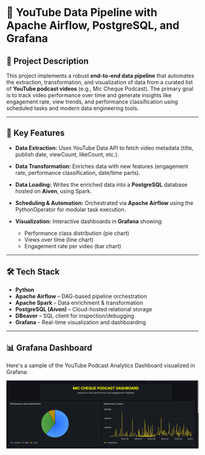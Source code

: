 # 🎥 YouTube Data Pipeline with Apache Airflow, PostgreSQL, and Grafana

## 📌 Project Description

This project implements a robust **end-to-end data pipeline** that automates the extraction, transformation, and visualization of data from a curated list of **YouTube podcast videos** (e.g., Mic Cheque Podcast). The primary goal is to track video performance over time and generate insights like engagement rate, view trends, and performance classification using scheduled tasks and modern data engineering tools.

---

## 🚀 Key Features

* **Data Extraction:** Uses YouTube Data API to fetch video metadata (title, publish date, viewCount, likeCount, etc.).
* **Data Transformation:** Enriches data with new features (engagement rate, performance classification, date/time parts).
* **Data Loading:** Writes the enriched data into a **PostgreSQL** database hosted on **Aiven**, using Spark.
* **Scheduling & Automation:** Orchestrated via **Apache Airflow** using the PythonOperator for modular task execution.
* **Visualization:** Interactive dashboards in **Grafana** showing:

  * Performance class distribution (pie chart)
  * Views over time (line chart)
  * Engagement rate per video (bar chart)

---

## 🛠️ Tech Stack

* **Python**
* **Apache Airflow** – DAG-based pipeline orchestration
* **Apache Spark** – Data enrichment & transformation
* **PostgreSQL (Aiven)** – Cloud-hosted relational storage
* **DBeaver** – SQL client for inspection/debugging
* **Grafana** – Real-time visualization and dashboarding

---
## 📊 Grafana Dashboard

Here's a sample of the YouTube Podcast Analytics Dashboard visualized in Grafana:

![Grafana Dashboard](dash1.png)

